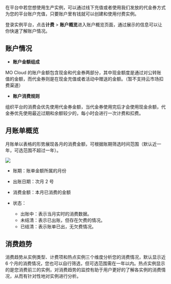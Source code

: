 
在平台中若您想使用生产实例，可以通过线下充值或者使用我们发放的代金券方式为您的平台账户充值，只要账户里有钱就可以创建和使用付费实例。

登录实例平台，点击**计费** > **账户概览**进入账户概览页面，通过展示的信息可以让你快速了解账户情况。

## 账户情况

- **账户金额组成**

MO Cloud 的账户金额包含现金和代金券两部分，其中现金额度是通过对公转账值的金额，而代金券则是在现金充值或者活动中赠送的金额。（暂不支持云市场扣费渠道）

- **账户消费规则**

组织平台的消费会优先使用代金券金额，当代金券使用完后才会使用现金余额，代金券优先使用最近过期和余额较少的，每小时会进行一次计费和扣费。
  
## 月账单概览

月账单以表格的形势展现各月的消费金额，可根据账期筛选时间范围（默认近一年，可选范围不超过一年）。

![](https://community-shared-data-1308875761.cos.ap-beijing.myqcloud.com/artwork/mocdocs/charing/account_overview-1.png)

- 账期：账单金额所属的月份

- 出账日期：次月 2 号

- 消费金额：本月已消费的金额

- 状态：
    - 出账中：表示当月实时的消费数据。
    - 未结清：表示已出账，但存在欠费的情况。
    - 已结清：表示账单已出，无欠费情况。

## 消费趋势

消费趋势从实例类型、计费项和热点实例三个维度分析您的消费情况，默认显示近 6 个月的消费情况，您也可以自行筛选，但可选范围需在一年以内。热点实例显示的是您消费前三的实例，对消费趋势的监控有助于用户更好的了解各实例的消费情况，从而有针对性地对实例进行分析。
